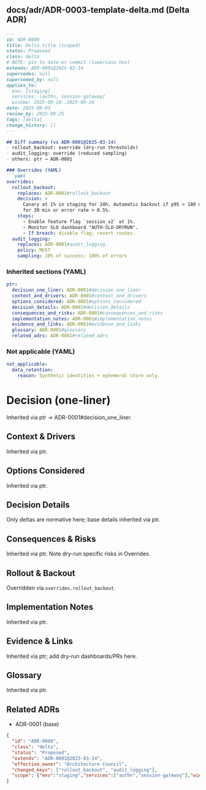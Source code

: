 ## docs/adr/ADR-0003-template-delta.md (Delta ADR)

```markdown
---
id: ADR-0000
title: Delta title (scoped)
status: Proposed
class: delta
# NOTE: pin to date or commit (lowercase hex)
extends: ADR-0001@2025-03-14
supersedes: null
superseded_by: null
applies_to:
  env: [staging]
  services: [authn, session-gateway]
  window: 2025-09-10..2025-09-24
date: 2025-09-03
review_by: 2025-09-25
tags: [delta]
change_history: []
---

## Diff summary (vs ADR-0001@2025-03-14)
- rollout_backout: override (dry-run thresholds)
- audit_logging: override (reduced sampling)
- others: ptr → ADR-0001

### Overrides (YAML)
```yaml
overrides:
  rollout_backout:
    replaces: ADR-0001#rollout_backout
    decision: >
      Canary at 1% in staging for 24h. Automatic backout if p95 > 180 ms
      for 30 min or error rate > 0.5%.
    steps:
      - Enable feature flag `session_v2` at 1%.
      - Monitor SLO dashboard "AUTH-SLO-DRYRUN".
      - If breach: disable flag; revert routes.
  audit_logging:
    replaces: ADR-0001#audit_logging
    policy: MUST
    sampling: 10% of success; 100% of errors
````

### Inherited sections (YAML)

```yaml
ptr:
  decision_one_liner: ADR-0001#decision_one_liner
  context_and_drivers: ADR-0001#context_and_drivers
  options_considered: ADR-0001#options_considered
  decision_details: ADR-0001#decision_details
  consequences_and_risks: ADR-0001#consequences_and_risks
  implementation_notes: ADR-0001#implementation_notes
  evidence_and_links: ADR-0001#evidence_and_links
  glossary: ADR-0001#glossary
  related_adrs: ADR-0001#related_adrs
```

### Not applicable (YAML)

```yaml
not_applicable:
  data_retention:
    reason: Synthetic identities + ephemeral store only.
```

# Decision (one-liner)

<!-- key: decision_one_liner -->

Inherited via ptr → ADR-0001#decision\_one\_liner.

## Context & Drivers

<!-- key: context_and_drivers -->

Inherited via ptr.

## Options Considered

<!-- key: options_considered -->

Inherited via ptr.

## Decision Details

<!-- key: decision_details -->

Only deltas are normative here; base details inherited via ptr.

## Consequences & Risks

<!-- key: consequences_and_risks -->

Inherited via ptr. Note dry-run specific risks in Overrides.

## Rollout & Backout

<!-- key: rollout_backout -->

Overridden via `overrides.rollout_backout`.

## Implementation Notes

<!-- key: implementation_notes -->

Inherited via ptr.

## Evidence & Links

<!-- key: evidence_and_links -->

Inherited via ptr; add dry-run dashboards/PRs here.

## Glossary

<!-- key: glossary -->

Inherited via ptr.

## Related ADRs

<!-- key: related_adrs -->

* ADR-0001 (base)

<!-- llm_tail:begin -->

```json
{
  "id": "ADR-0000",
  "class": "delta",
  "status": "Proposed",
  "extends": "ADR-0001@2025-03-14",
  "effective_owner": "Architecture Council",
  "changed_keys": ["rollout_backout", "audit_logging"],
  "scope": {"env":"staging","services":["authn","session-gateway"],"window":"2025-09-10..2025-09-24"}
}
```

<!-- llm_tail:end -->

````